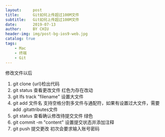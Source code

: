 ```yaml
---
layout:     post
title:      Git如何上传超过100M文件
subtitle:   Git如何上传超过100M文件
date:       2019-07-13
author:     BY CHIU
header-img: img/post-bg-ios9-web.jpg
catalog: true
tags:
    - Mac
    - 终端
    - Git
---
```


修改文件以后
1. git clone {url}检出代码
2. git status 查看更改文件 红色为存在改动
3. git lfs track "filename" 设置大文件 
4. git add 文件名 支持空格分割多文件与通配符，如果有设置过大文件，需要add .gitattributes文件
5. git status 查看确认修改待提交文件 绿色
6. git commit -m "content" 设置提交状态并添加注释
7. git push 提交更改 初次会要求输入账号密码



	
